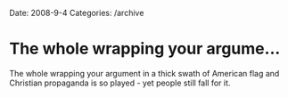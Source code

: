 Date: 2008-9-4
Categories: /archive

# The whole wrapping your argume...

The whole wrapping your argument in a thick swath of American flag and Christian propaganda is so played - yet people still fall for it.
